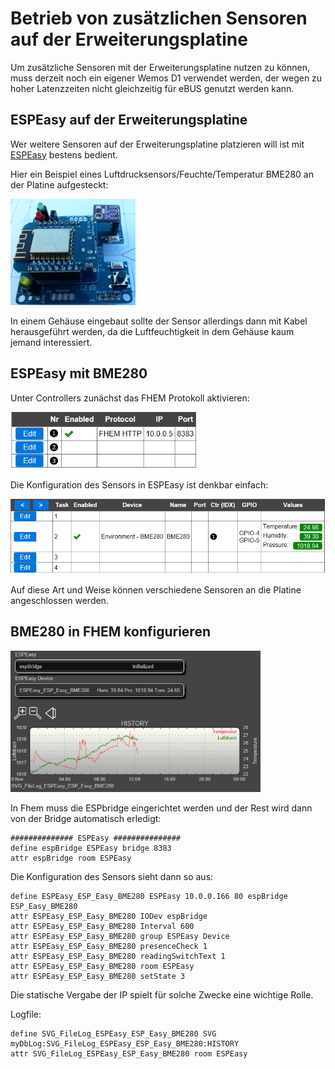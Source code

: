 # Betrieb von zusätzlichen Sensoren auf der Erweiterungsplatine

Um zusätzliche Sensoren mit der Erweiterungsplatine nutzen zu können, muss derzeit noch ein eigener Wemos D1 verwendet werden,
der wegen zu hoher Latenzzeiten nicht gleichzeitig für eBUS genutzt werden kann.


## ESPEasy auf der Erweiterungsplatine

Wer weitere Sensoren auf der Erweiterungsplatine platzieren will ist mit [ESPEasy](https://www.letscontrolit.com/wiki/index.php/ESPEasy) bestens bedient.

Hier ein Beispiel eines Luftdrucksensors/Feuchte/Temperatur BME280 an der Platine aufgesteckt:

[<img src="exten-wemos.jpg" width="200" alt="extension+wemos" title="Erweiterungsplatine mit Wemos und Sensor">](exten-wemos.jpg)

In einem Gehäuse eingebaut sollte der Sensor allerdings dann mit Kabel herausgeführt werden, da die Luftfeuchtigkeit in dem Gehäuse kaum jemand interessiert.


## ESPEasy mit BME280

Unter Controllers zunächst das FHEM Protokoll aktivieren:

[<img src="espeasy-config1.png" width="300" alt="ESPEasy config" title="ESPEasy Konfiguration">](espeasy-config1.png)

Die Konfiguration des Sensors in ESPEasy ist denkbar einfach:

[<img src="espeasy-config2.png" width="600" alt="ESPEasy config sensor" title="ESPEasy Konfiguration Sensor">](espeasy-config2.png)

Auf diese Art und Weise können verschiedene Sensoren an die Platine angeschlossen werden.


## BME280 in FHEM konfigurieren

[<img src="espeasy-fhem.png" width="400" alt="FHEM sensors" title="Sensoren in FHEM">](espeasy-fhem.png)

In Fhem muss die ESPbridge eingerichtet werden und der Rest wird dann von der Bridge automatisch erledigt:

```
############## ESPEasy ###############
define espBridge ESPEasy bridge 8383
attr espBridge room ESPEasy
```

Die Konfiguration des Sensors sieht dann so aus:

```
define ESPEasy_ESP_Easy_BME280 ESPEasy 10.0.0.166 80 espBridge ESP_Easy_BME280
attr ESPEasy_ESP_Easy_BME280 IODev espBridge
attr ESPEasy_ESP_Easy_BME280 Interval 600
attr ESPEasy_ESP_Easy_BME280 group ESPEasy Device
attr ESPEasy_ESP_Easy_BME280 presenceCheck 1
attr ESPEasy_ESP_Easy_BME280 readingSwitchText 1
attr ESPEasy_ESP_Easy_BME280 room ESPEasy
attr ESPEasy_ESP_Easy_BME280 setState 3
```

Die statische Vergabe der IP spielt für solche Zwecke eine wichtige Rolle.

Logfile:

```
define SVG_FileLog_ESPEasy_ESP_Easy_BME280 SVG myDbLog:SVG_FileLog_ESPEasy_ESP_Easy_BME280:HISTORY
attr SVG_FileLog_ESPEasy_ESP_Easy_BME280 room ESPEasy
```
